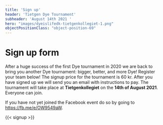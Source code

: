 ```yaml
---
title: 'Sign up'
header: 'Tietgen Dye Tournament'
subheader: 'August 14th 2021 '
hero: "images/dyeislifedk-tietgenkollegiet-1.png"
objectPositionClass: "object-position-69"
---
```


# Sign up form

After a huge success of the first Dye tournament in 2020 we are back to bring you another Dye tournament: bigger, better, and more Dye! Register your team below! The signup price for the tournament is 60 kr. After you have signed up we will send you an email with instructions to pay. The tournament will take place at **Tietgenkollegiet** on the **14th of August 2021**. Everyone can join.

If you have not yet joined the Facebook event do so by going to https://fb.me/e/OW9549aW.

{{< signup >}}

